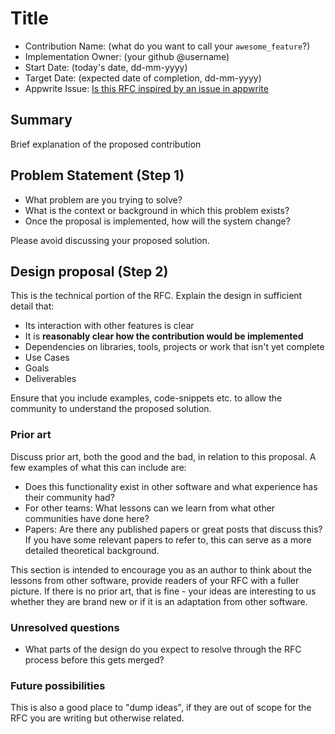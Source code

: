 # Title

- Contribution Name: (what do you want to call your `awesome_feature`?)
- Implementation Owner: (your github @username)
- Start Date: (today's date, dd-mm-yyyy)
- Target Date: (expected date of completion, dd-mm-yyyy)
- Appwrite Issue:
  [Is this RFC inspired by an issue in appwrite](https://github.com/appwrite/appwrite/issues/)

## Summary

[summary]: #summary

Brief explanation of the proposed contribution

## Problem Statement (Step 1)

[problem-statement]: #problem-statement

- What problem are you trying to solve?
- What is the context or background in which this problem exists?
- Once the proposal is implemented, how will the system change?

Please avoid discussing your proposed solution.

## Design proposal (Step 2)

[design-proposal]: #design-proposal

This is the technical portion of the RFC. Explain the design in sufficient
detail that:

- Its interaction with other features is clear
- It is **reasonably clear how the contribution would be implemented**
- Dependencies on libraries, tools, projects or work that isn't yet complete
- Use Cases
- Goals
- Deliverables

Ensure that you include examples, code-snippets etc. to allow the community to understand the proposed solution. 

### Prior art

[prior-art]: #prior-art

Discuss prior art, both the good and the bad, in relation to this proposal. A
few examples of what this can include are:

- Does this functionality exist in other software and what experience has their
  community had?
- For other teams: What lessons can we learn from what other communities have
  done here?
- Papers: Are there any published papers or great posts that discuss this? If
  you have some relevant papers to refer to, this can serve as a more detailed
  theoretical background.

This section is intended to encourage you as an author to think about the
lessons from other software, provide readers of your RFC with a fuller picture.
If there is no prior art, that is fine - your ideas are interesting to us
whether they are brand new or if it is an adaptation from other software.

### Unresolved questions

[unresolved-questions]: #unresolved-questions

- What parts of the design do you expect to resolve through the RFC process
  before this gets merged?

### Future possibilities

[future-possibilities]: #future-possibilities

This is also a good place to "dump ideas", if they are out of scope for the RFC you are writing but otherwise related.

